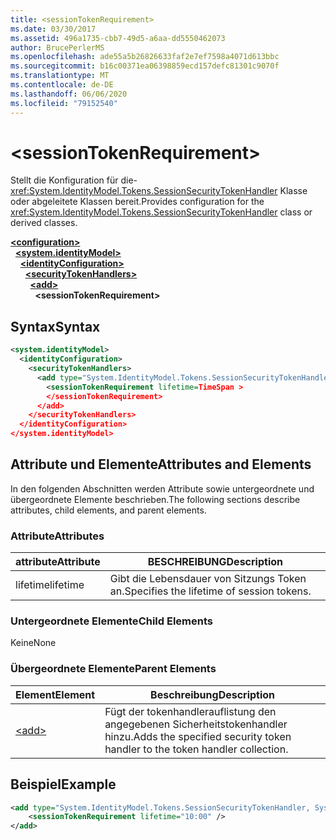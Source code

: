 ```yaml
---
title: <sessionTokenRequirement>
ms.date: 03/30/2017
ms.assetid: 496a1735-cbb7-49d5-a6aa-dd5550462073
author: BrucePerlerMS
ms.openlocfilehash: ade55a5b26826633faf2e7ef7598a4071d613bbc
ms.sourcegitcommit: b16c00371ea06398859ecd157defc81301c9070f
ms.translationtype: MT
ms.contentlocale: de-DE
ms.lasthandoff: 06/06/2020
ms.locfileid: "79152540"
---
```

# \<sessionTokenRequirement>
<span data-ttu-id="3735b-101">Stellt die Konfiguration für die- <xref:System.IdentityModel.Tokens.SessionSecurityTokenHandler> Klasse oder abgeleitete Klassen bereit.</span><span class="sxs-lookup"><span data-stu-id="3735b-101">Provides configuration for the <xref:System.IdentityModel.Tokens.SessionSecurityTokenHandler> class or derived classes.</span></span>  
  
[**\<configuration>**](../configuration-element.md)\
&nbsp;&nbsp;[**\<system.identityModel>**](system-identitymodel.md)\
&nbsp;&nbsp;&nbsp;&nbsp;[**\<identityConfiguration>**](identityconfiguration.md)\
&nbsp;&nbsp;&nbsp;&nbsp;&nbsp;&nbsp;[**\<securityTokenHandlers>**](securitytokenhandlers.md)\
&nbsp;&nbsp;&nbsp;&nbsp;&nbsp;&nbsp;&nbsp;&nbsp;[**\<add>**](add.md)\
&nbsp;&nbsp;&nbsp;&nbsp;&nbsp;&nbsp;&nbsp;&nbsp;&nbsp;&nbsp;**\<sessionTokenRequirement>**  
  
## <a name="syntax"></a><span data-ttu-id="3735b-102">Syntax</span><span class="sxs-lookup"><span data-stu-id="3735b-102">Syntax</span></span>  
  
```xml  
<system.identityModel>  
  <identityConfiguration>  
    <securityTokenHandlers>  
      <add type="System.IdentityModel.Tokens.SessionSecurityTokenHandler, System.IdentityModel">  
        <sessionTokenRequirement lifetime=TimeSpan >  
        </sessionTokenRequirement>  
      </add>  
    </securityTokenHandlers>  
  </identityConfiguration>  
</system.identityModel>  
```  
  
## <a name="attributes-and-elements"></a><span data-ttu-id="3735b-103">Attribute und Elemente</span><span class="sxs-lookup"><span data-stu-id="3735b-103">Attributes and Elements</span></span>  
 <span data-ttu-id="3735b-104">In den folgenden Abschnitten werden Attribute sowie untergeordnete und übergeordnete Elemente beschrieben.</span><span class="sxs-lookup"><span data-stu-id="3735b-104">The following sections describe attributes, child elements, and parent elements.</span></span>  
  
### <a name="attributes"></a><span data-ttu-id="3735b-105">Attribute</span><span class="sxs-lookup"><span data-stu-id="3735b-105">Attributes</span></span>  
  
|<span data-ttu-id="3735b-106">attribute</span><span class="sxs-lookup"><span data-stu-id="3735b-106">Attribute</span></span>|<span data-ttu-id="3735b-107">BESCHREIBUNG</span><span class="sxs-lookup"><span data-stu-id="3735b-107">Description</span></span>|  
|---------------|-----------------|  
|<span data-ttu-id="3735b-108">lifetime</span><span class="sxs-lookup"><span data-stu-id="3735b-108">lifetime</span></span>|<span data-ttu-id="3735b-109">Gibt die Lebensdauer von Sitzungs Token an.</span><span class="sxs-lookup"><span data-stu-id="3735b-109">Specifies the lifetime of session tokens.</span></span>|  
  
### <a name="child-elements"></a><span data-ttu-id="3735b-110">Untergeordnete Elemente</span><span class="sxs-lookup"><span data-stu-id="3735b-110">Child Elements</span></span>  
 <span data-ttu-id="3735b-111">Keine</span><span class="sxs-lookup"><span data-stu-id="3735b-111">None</span></span>  
  
### <a name="parent-elements"></a><span data-ttu-id="3735b-112">Übergeordnete Elemente</span><span class="sxs-lookup"><span data-stu-id="3735b-112">Parent Elements</span></span>  
  
|<span data-ttu-id="3735b-113">Element</span><span class="sxs-lookup"><span data-stu-id="3735b-113">Element</span></span>|<span data-ttu-id="3735b-114">Beschreibung</span><span class="sxs-lookup"><span data-stu-id="3735b-114">Description</span></span>|  
|-------------|-----------------|  
|[\<add>](add.md)|<span data-ttu-id="3735b-115">Fügt der tokenhandlerauflistung den angegebenen Sicherheitstokenhandler hinzu.</span><span class="sxs-lookup"><span data-stu-id="3735b-115">Adds the specified security token handler to the token handler collection.</span></span>|  
  
## <a name="example"></a><span data-ttu-id="3735b-116">Beispiel</span><span class="sxs-lookup"><span data-stu-id="3735b-116">Example</span></span>  
  
```xml  
<add type="System.IdentityModel.Tokens.SessionSecurityTokenHandler, System.IdentityModel">
    <sessionTokenRequirement lifetime="10:00" />  
</add>  
```

